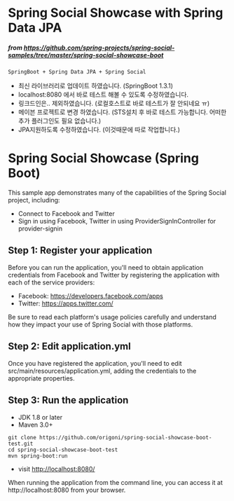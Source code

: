 # Spring Social Showcase with Spring Data JPA

##### from https://github.com/spring-projects/spring-social-samples/tree/master/spring-social-showcase-boot


```
SpringBoot + Spring Data JPA + Spring Social
```

- 최신 라이브러리로 업데이트 하였습니다. (SpringBoot 1.3.1)
- localhost:8080 에서 바로 테스트 해볼 수 있도록 수정하였습니다.
- 링크드인은.. 제외하였습니다. (로컬호스트로 바로 테스트가 잘 안되네요 ㅠ)
- 메이븐 프로젝트로 변경 하였습니다. (STS설치 후 바로 테스트 가능합니다. 어떠한 추가 플러그인도 필요 없습니다.)
- JPA지원하도록 수정하였습니다. (이것때문에 따로 작업합니다.)


Spring Social Showcase (Spring Boot)
====================================
This sample app demonstrates many of the capabilities of the Spring Social project, including:
* Connect to Facebook and Twitter
* Sign in using Facebook, Twitter in using ProviderSignInController for provider-signin

Step 1: Register your application
---------------------------------
Before you can run the application, you'll need to obtain application credentials from Facebook and Twitter by registering the application with each of the service providers:

 * Facebook: https://developers.facebook.com/apps
 * Twitter: https://apps.twitter.com/

Be sure to read each platform's usage policies carefully and understand how they impact your use of Spring Social with those platforms.

Step 2: Edit application.yml
-----------------------------------
Once you have registered the application, you'll need to edit src/main/resources/application.yml, adding the credentials to the appropriate properties.

Step 3: Run the application
---------------------------
- JDK 1.8 or later
- Maven 3.0+

```
git clone https://github.com/origoni/spring-social-showcase-boot-test.git
cd spring-social-showcase-boot-test
mvn spring-boot:run
```

- visit [http://localhost:8080/](http://localhost:8080/)

When running the application from the command line, you can access it at http://localhost:8080 from your browser.
